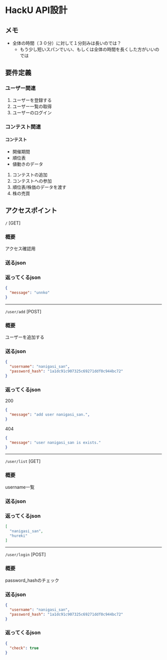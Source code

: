 # HackU API設計

## メモ
* 全体の時間（３０分）に対して１分刻みは長いのでは？
    * もう少し短いスパンでいい、もしくは全体の時間を長くした方がいいのでは

## 要件定義
### ユーザー関連

1. ユーザーを登録する
2. ユーザー一覧の取得
3. ユーザーのログイン

### コンテスト関連
#### コンテスト
+ 開催期間
+ 順位表
+ 値動きのデータ

1. コンテストの追加
2. コンテストへの参加
3. 順位表/株価のデータを渡す
4. 株の売買


## アクセスポイント
`/` [GET]
### 概要
アクセス確認用
### 送るjson
### 返ってくるjson
```json
{
  "message": "unnko"
}
```

---

`/user/add` [POST]
### 概要
ユーザーを追加する
### 送るjson
```json
{
  "username": "nanigasi_san",
  "password_hash": "1a1dc91c907325c69271ddf0c944bc72"
}
```
### 返ってくるjson
200
```json
{
  "message": "add user nanigasi_san.",
}
```

404
```json
{
  "message": "user nanigasi_san is exists."
}
```

---

`/user/list` [GET]
### 概要
username一覧
### 送るjson
### 返ってくるjson
```json
[
  "nanigasi_san",
  "hureki"
]
```

---

`/user/login` [POST]
### 概要
password_hashのチェック
### 送るjson
```json
{
  "username": "nanigasi_san",
  "password_hash": "1a1dc91c907325c69271ddf0c944bc72"
}
```
### 返ってくるjson
```json
{
  "check": true
}
```
